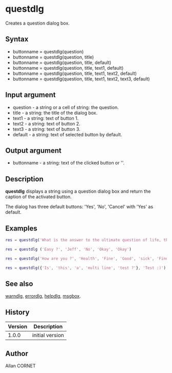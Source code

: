 # questdlg

Creates a question dialog box.

## Syntax

- buttonname = questdlg(question)
- buttonname = questdlg(question, title)
- buttonname = questdlg(question, title, default)
- buttonname = questdlg(question, title, text1, default)
- buttonname = questdlg(question, title, text1, text2, default)
- buttonname = questdlg(question, title, text1, text2, text3, default)

## Input argument

- question - a string or a cell of string: the question.
- title - a string: the title of the dialog box.
- text1 - a string: text of button 1.
- text2 - a string: text of button 2.
- text3 - a string: text of button 3.
- default - a string: text of selected button by default.

## Output argument

- buttonname - a string: text of the clicked button or ''.

## Description

  <p><b>questdlg</b> displays a string using a question dialog box and return the caption of the activated button.</p>
  <p>The dialog has three default buttons: 'Yes', 'No', 'Cancel' with 'Yes' as default.</p>

## Examples

```matlab
res = questdlg('What is the answer to the ultimate question of life, the universe and everything ?', 'A question for geeks', '41', '42', '43', '42')
```

```matlab
res = questdlg ('Easy ?', 'Jeff', 'No', 'Okay', 'Okay')
```

```matlab
res = questdlg('How are you ?', 'Health', 'Fine', 'Good', 'sick', 'Fine')
```

```matlab
res = questdlg({'Is', 'this', 'a', 'multi line', 'test ?'}, 'Test :)')
```

## See also

[warndlg](warndlg.html), [errordlg](errordlg.html), [helpdlg](helpdlg.html), [msgbox](msgbox.html).

## History

| Version | Description     |
| ------- | --------------- |
| 1.0.0   | initial version |

## Author

Allan CORNET
